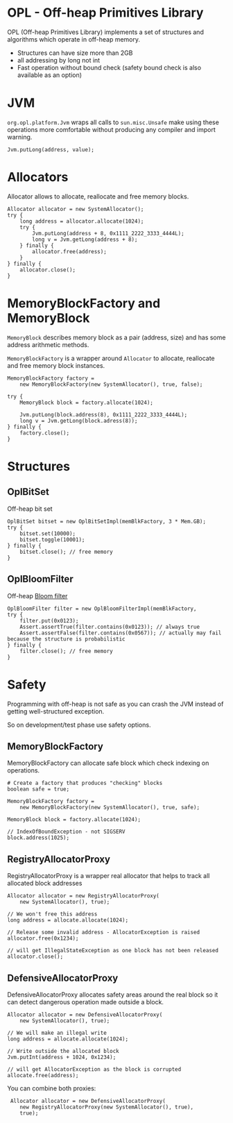 # OPL - Off-heap Primitives Library

OPL (Off-heap Primitives Library) implements a set of structures and algorithms 
which operate in off-heap memory.

* Structures can have size more than 2GB 
* all addressing by long not int
* Fast operation without bound check (safety bound check is also available as an option)

# JVM

`org.opl.platform.Jvm` wraps all calls to `sun.misc.Unsafe` make using these operations more comfortable 
without producing any compiler and import warning. 

    Jvm.putLong(address, value);

# Allocators

Allocator allows to allocate, reallocate and free memory blocks.

    Allocator allocator = new SystemAllocator();
    try {    
        long address = allocator.allocate(1024);
        try {        
            Jvm.putLong(address + 8, 0x1111_2222_3333_4444L);
            long v = Jvm.getLong(address + 8);
        } finally {
            allocator.free(address);
        }
    } finally { 
        allocator.close();
    }

# MemoryBlockFactory and MemoryBlock

`MemoryBlock` describes memory block as a pair (address, size) and has some address arithmetic methods.

`MemoryBlockFactory` is a wrapper around `Allocator` to allocate, reallocate and free memory block instances.

    
    MemoryBlockFactory factory = 
        new MemoryBlockFactory(new SystemAllocator(), true, false);
        
    try {
        MemoryBlock block = factory.allocate(1024);
        
        Jvm.putLong(block.address(8), 0x1111_2222_3333_4444L);
        long v = Jvm.getLong(block.adress(8));
    } finally {
        factory.close();
    }    
    
# Structures

## OplBitSet

Off-heap bit set

        
    OplBitSet bitset = new OplBitSetImpl(memBlkFactory, 3 * Mem.GB);
    try {
        bitset.set(10000);
        bitset.toggle(10001);
    } finally {
        bitset.close(); // free memory
    }       


## OplBloomFilter

Off-heap [Bloom filter](https://en.wikipedia.org/wiki/Bloom_filter)

    OplBloomFilter filter = new OplBloomFilterImpl(memBlkFactory,
    try {
        filter.put(0x0123);
        Assert.assertTrue(filter.contains(0x0123)); // always true
        Assert.assertFalse(filter.contains(0x0567)); // actually may fail because the structure is probabilistic 
    } finally {
        filter.close(); // free memory
    }
     
# Safety

Programming with off-heap is not safe as you can crash the JVM instead 
of getting well-structured exception.

So on development/test phase use safety options.

## MemoryBlockFactory

MemoryBlockFactory can allocate safe block which check indexing on operations.

    # Create a factory that produces "checking" blocks
    boolean safe = true;
    
    MemoryBlockFactory factory = 
        new MemoryBlockFactory(new SystemAllocator(), true, safe);

    MemoryBlock block = factory.allocate(1024);
    
    // IndexOfBoundException - not SIGSERV  
    block.address(1025); 
    
## RegistryAllocatorProxy

RegistryAllocatorProxy is a wrapper real allocator that helps to track all allocated block addresses

    Allocator allocator = new RegistryAllocatorProxy(
        new SystemAllocator(), true);
        
    // We won't free this address
    long address = allocate.allocate(1024);
        
    // Release some invalid address - AllocatorException is raised
    allocator.free(0x1234);      
    
    // will get IllegalStateException as one block has not been released
    allocator.close();
     
## DefensiveAllocatorProxy

DefensiveAllocatorProxy allocates safety areas around the real block so it can detect dangerous 
operation made outside a block.

    Allocator allocator = new DefensiveAllocatorProxy(  
        new SystemAllocator(), true);
        
    // We will make an illegal write
    long address = allocate.allocate(1024);
    
    // Write outside the allocated block
    Jvm.putInt(address + 1024, 0x1234);
    
    // will get AllocatorException as the block is corrupted
    allocate.free(address);
    
You can combine both proxies:

     Allocator allocator = new DefensiveAllocatorProxy( 
        new RegistryAllocatorProxy(new SystemAllocator(), true), 
        true);      
